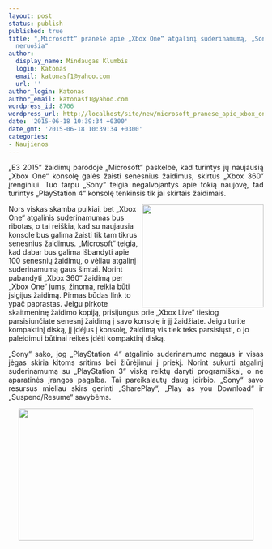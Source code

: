 ```yaml
---
layout: post
status: publish
published: true
title: "„Microsoft“ pranešė apie „Xbox One“ atgalinį suderinamumą, „Sony“ tokios paslaugos
  neruošia"
author:
  display_name: Mindaugas Klumbis
  login: Katonas
  email: katonasf1@yahoo.com
  url: ''
author_login: Katonas
author_email: katonasf1@yahoo.com
wordpress_id: 8706
wordpress_url: http://localhost/site/new/microsoft_pranese_apie_xbox_one_atgalini_suderinamuma_sony_tokios_paslaugos_neruosia/
date: '2015-06-18 10:39:34 +0300'
date_gmt: '2015-06-18 10:39:34 +0300'
categories:
- Naujienos
---
```

<p style="text-align: justify;">
	&bdquo;E3 2015&ldquo; žaidimų parodoje &bdquo;Microsoft&ldquo; paskelbė, kad turintys jų naujausią &bdquo;Xbox One&ldquo; konsolę galės žaisti senesnius žaidimus, skirtus &bdquo;Xbox 360&ldquo; įrenginiui. Tuo tarpu &bdquo;Sony&ldquo; teigia negalvojantys apie tokią naujovę, tad turintys &bdquo;PlayStation 4&ldquo; konsolę tenkinsis tik jai skirtais žaidimais.</p>
<p>
	<a href="http://technews.lt/userfiles/xbox one back compability.JPG"><img alt="" src="http://technews.lt/userfiles/xbox one back compability.JPG" style="width: 240px; height: 203px; float: right;" /></a>Nors viskas skamba puikiai, bet &bdquo;Xbox One&ldquo; atgalinis suderinamumas bus ribotas, o tai rei&scaron;kia, kad su naujausia konsole bus galima žaisti tik tam tikrus senesnius žaidimus. &bdquo;Microsoft&ldquo; teigia, kad dabar bus galima i&scaron;bandyti apie 100 senesnių žaidimų, o vėliau atgalinį suderinamumą gaus &scaron;imtai. Norint pabandyti &bdquo;Xbox 360&ldquo; žaidimą per &bdquo;Xbox One&ldquo; jums, žinoma, reikia būti įsigijus žaidimą. Pirmas būdas link to ypač paprastas. Jeigu pirkote skaitmeninę žaidimo kopiją, prisijungus prie &bdquo;Xbox Live&ldquo; tiesiog parsisiunčiate senesnį žaidimą į savo konsolę ir jį žaidžiate. Jeigu turite kompaktinį diską, jį įdėjus į konsolę, žaidimą vis tiek teks parsisiųsti, o jo paleidimui būtinai reikės įdėti kompaktinį diską.</p>
<p style="text-align: justify;">
	&bdquo;Sony&ldquo; sako, jog &bdquo;PlayStation 4&ldquo; atgalinio suderinamumo negaus ir visas jėgas skiria kitoms sritims bei žiūrėjimui į priekį. Norint sukurti atgalinį suderinamumą su &bdquo;PlayStation 3&ldquo; viską reiktų daryti programi&scaron;kai, o ne aparatinės įrangos pagalba. Tai pareikalautų daug įdirbio. &bdquo;Sony&ldquo; savo resursus mieliau skirs gerinti &bdquo;SharePlay&ldquo;, &bdquo;Play as you Download&ldquo; ir &bdquo;Suspend/Resume&ldquo; savybėms.</p>
<p style="text-align: center;">
	<a href="http://technews.lt/userfiles/PS4-635x357.jpg"><img alt="" src="http://technews.lt/userfiles/PS4-635x357.jpg" style="width: 464px; height: 261px;" /></a></p>
